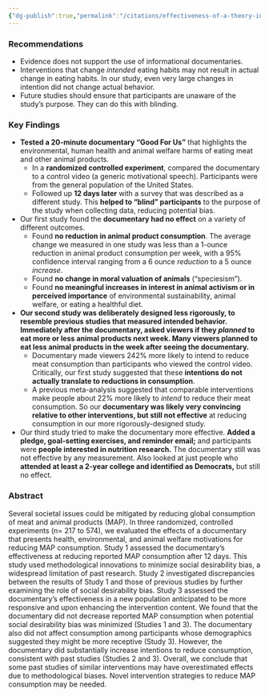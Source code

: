 ```yaml
---
{"dg-publish":true,"permalink":"/citations/effectiveness-of-a-theory-informed-documentary-to-reduce-consumption-of-meat-and-animal-products-three-randomized-controlled-experiments-rethink-priorities/","created":"2025-10-23T14:07:29.194+01:00","updated":"2025-10-23T14:07:29.330+01:00"}
---
```


### Recommendations
* Evidence does not support the use of informational documentaries.
* Interventions that change *intended* eating habits may not result in actual change in eating habits. In our study, even very large changes in intention did not change actual behavior.
* Future studies should ensure that participants are unaware of the study’s purpose. They can do this with blinding.

### Key Findings
*   **Tested a 20-minute documentary “Good For Us”** that highlights the environmental, human health and animal welfare harms of eating meat and other animal products.
    *   In a **randomized controlled experiment**, compared the documentary to a control video (a generic motivational speech). Participants were from the general population of the United States.
    *   Followed up **12 days later** with a survey that was described as a different study. This **helped to “blind” participants** to the purpose of the study when collecting data, reducing potential bias.
*   Our first study found the **documentary had no effect** on a variety of different outcomes.
    *   Found **no reduction in animal product consumption**. The average change we measured in one study was less than a 1-ounce reduction in animal product consumption per week, with a 95% confidence interval ranging from a 6 ounce *reduction* to a 5 ounce *increase*.
    *   Found **no change in moral valuation of animals** (“speciesism”).
    *   Found **no meaningful increases in interest in animal activism or in perceived importance** of environmental sustainability, animal welfare, or eating a healthful diet.
*   **Our second study was deliberately designed less rigorously, to resemble previous studies that measured intended behavior. Immediately after the documentary, asked viewers if they *planned* to eat more or less animal products next week. Many viewers planned to eat less animal products in the week after seeing the documentary.**
    *   Documentary made viewers 242% more likely to intend to reduce meat consumption than participants who viewed the control video. Critically, our first study suggested that these **intentions do not actually translate to reductions in consumption**.
    *   A previous meta-analysis suggested that comparable interventions make people about 22% more likely to *intend* to reduce their meat consumption. So our **documentary was likely very convincing relative to other interventions, but still not effective** at reducing consumption in our more rigorously-designed study.
*   Our third study tried to make the documentary more effective. **Added a pledge, goal-setting exercises, and reminder email;** and participants were **people interested in nutrition research.** The documentary still was not effective by any measurement. Also looked at just people who **attended at least a 2-year college and identified as Democrats,** but still no effect.

### Abstract
Several societal issues could be mitigated by reducing global consumption of meat and animal products (MAP). In three randomized, controlled experiments (n= 217 to 574), we evaluated the effects of a documentary that presents health, environmental, and animal welfare motivations for reducing MAP consumption. Study 1 assessed the documentary’s effectiveness at reducing reported MAP consumption after 12 days. This study used methodological innovations to minimize social desirability bias, a widespread limitation of past research. Study 2 investigated discrepancies between the results of Study 1 and those of previous studies by further examining the role of social desirability bias. Study 3 assessed the documentary’s effectiveness in a new population anticipated to be more responsive and upon enhancing the intervention content. We found that the documentary did not decrease reported MAP consumption when potential social desirability bias was minimized (Studies 1 and 3). The documentary also did not affect consumption among participants whose demographics suggested they might be more receptive (Study 3). However, the documentary did substantially increase intentions to reduce consumption, consistent with past studies (Studies 2 and 3). Overall, we conclude that some past studies of similar interventions may have overestimated effects due to methodological biases. Novel intervention strategies to reduce MAP consumption may be needed.